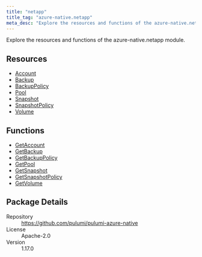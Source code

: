 ```yaml
---
title: "netapp"
title_tag: "azure-native.netapp"
meta_desc: "Explore the resources and functions of the azure-native.netapp module."
---
```


<!-- WARNING: this file was generated by Pulumi Docs Generator. -->
<!-- Do not edit by hand unless you're certain you know what you are doing! -->

Explore the resources and functions of the azure-native.netapp module.

<h2 id="resources">Resources</h2>
<ul class="api">
    <li><a href="account" title="Account"><span class="symbol resource"></span>Account</a></li>
    <li><a href="backup" title="Backup"><span class="symbol resource"></span>Backup</a></li>
    <li><a href="backuppolicy" title="BackupPolicy"><span class="symbol resource"></span>BackupPolicy</a></li>
    <li><a href="pool" title="Pool"><span class="symbol resource"></span>Pool</a></li>
    <li><a href="snapshot" title="Snapshot"><span class="symbol resource"></span>Snapshot</a></li>
    <li><a href="snapshotpolicy" title="SnapshotPolicy"><span class="symbol resource"></span>SnapshotPolicy</a></li>
    <li><a href="volume" title="Volume"><span class="symbol resource"></span>Volume</a></li>
</ul>

<h2 id="functions">Functions</h2>
<ul class="api">
    <li><a href="getaccount" title="GetAccount"><span class="symbol function"></span>GetAccount</a></li>
    <li><a href="getbackup" title="GetBackup"><span class="symbol function"></span>GetBackup</a></li>
    <li><a href="getbackuppolicy" title="GetBackupPolicy"><span class="symbol function"></span>GetBackupPolicy</a></li>
    <li><a href="getpool" title="GetPool"><span class="symbol function"></span>GetPool</a></li>
    <li><a href="getsnapshot" title="GetSnapshot"><span class="symbol function"></span>GetSnapshot</a></li>
    <li><a href="getsnapshotpolicy" title="GetSnapshotPolicy"><span class="symbol function"></span>GetSnapshotPolicy</a></li>
    <li><a href="getvolume" title="GetVolume"><span class="symbol function"></span>GetVolume</a></li>
</ul>

<h2 id="package-details">Package Details</h2>
<dl class="package-details">
	<dt>Repository</dt>
	<dd><a href="https://github.com/pulumi/pulumi-azure-native">https://github.com/pulumi/pulumi-azure-native</a></dd>
	<dt>License</dt>
	<dd>Apache-2.0</dd>
	<dt>Version</dt>
	<dd>1.17.0</dd>
</dl>

